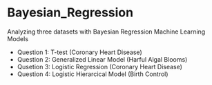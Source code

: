 # Bayesian_Regression
Analyzing three datasets with Bayesian Regression Machine Learning Models

- Question 1: T-test (Coronary Heart Disease)
- Question 2: Generalized Linear Model (Harful Algal Blooms)
- Qusetion 3: Logistic Regression (Coronary Heart Disease)
- Question 4: Logistic Hierarcical Model (Birth Control)

